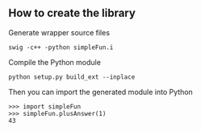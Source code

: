How to create the library
----

Generate wrapper source files
```
swig -c++ -python simpleFun.i
```
Compile the Python module
```
python setup.py build_ext --inplace
```
Then you can import the generated module into Python
```
>>> import simpleFun
>>> simpleFun.plusAnswer(1)
43
```


